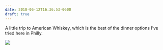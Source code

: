 ```yaml
---
date: 2018-06-12T16:36:53-0600
draft: true
---
```




A little trip to American Whiskey, which is the best of the dinner options I’ve tried here in Philly.

![](/images/2018/46254e7487.jpg)



